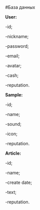 #База данных

**User:**

-id;

-nickname;

-password;

-email;

-avatar;

-cash;

-reputation.


**Sample:**

-id;

-name;

-sound;

-icon;

-reputation.


**Article:**

-id;

-name;

-create date;

-text;

-reputation.